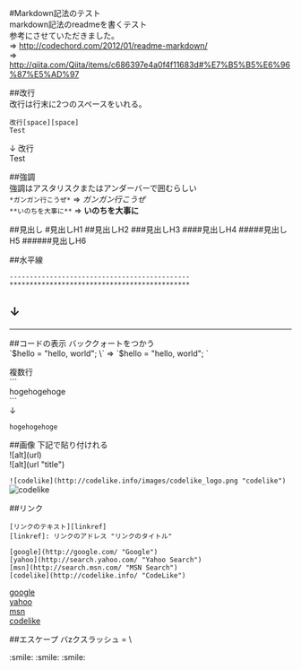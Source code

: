 #Markdown記法のテスト  
markdown記法のreadmeを書くテスト  
参考にさせていただきました。  
=> http://codechord.com/2012/01/readme-markdown/  
=> http://qiita.com/Qiita/items/c686397e4a0f4f11683d#%E7%B5%B5%E6%96%87%E5%AD%97
  
##改行  
改行は行末に2つのスペースをいれる。  
```
改行[space][space]
Test
```  
↓
改行  
Test


##強調  
強調はアスタリスクまたはアンダーバーで囲むらしい  
`*ガンガン行こうぜ*` => *ガンガン行こうぜ*  
`**いのちを大事に**` => **いのちを大事に**  

##見出し
\#見出しH1
\#\#見出しH2
\#\#\#見出しH3
\#\#\#\#見出しH4
\#\#\#\#\#見出しH5
\#\#\#\#\#\#見出しH6

##水平線
```
---------------------------------------------  
*********************************************  
```

↓
---------------------------------------------  
*********************************************  

##コードの表示
バッククォートをつかう  
\`$hello = "hello, world"; \` => `$hello = "hello, world"; `  

複数行  
\`\`\`  
hogehogehoge  
\`\`\`  
↓
```
hogehogehoge
```

##画像
下記で貼り付けれる  
\!\[alt\]\(url\)  
\!\[alt\]\(url "title"\)  
  
`![codelike](http://codelike.info/images/codelike_logo.png "codelike")`  
![codelike](http://codelike.info/images/codelike_logo.png "codelike")  

##リンク
```
[リンクのテキスト][linkref]  
[linkref]: リンクのアドレス "リンクのタイトル"
```
  
```
[google](http://google.com/ "Google")  
[yahoo](http://search.yahoo.com/ "Yahoo Search")  
[msn](http://search.msn.com/ "MSN Search")  
[codelike](http://codelike.info/ "CodeLike")  
```
  
[google](http://google.com/ "Google")  
[yahoo](http://search.yahoo.com/ "Yahoo Search")  
[msn](http://search.msn.com/ "MSN Search")  
[codelike](http://codelike.info/ "CodeLike")    
  
##エスケープ
バzクスラッシュ = \

\:smile:
\:smile:
\:smile:
